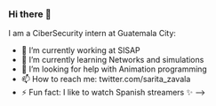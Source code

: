 ### Hi there 👋


I am a CiberSecurity intern at Guatemala City:

- 🔭 I’m currently working at SISAP
- 🌱 I’m currently learning Networks and simulations
- 🤔 I’m looking for help with Animation programming
- 📫 How to reach me: twitter.com/sarita_zavala
- ⚡ Fun fact: I like to watch Spanish streamers ✨
-->
